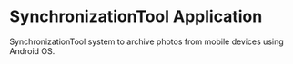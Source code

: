 # SynchronizationTool Application
SynchronizationTool system to archive photos from mobile devices using Android OS.

